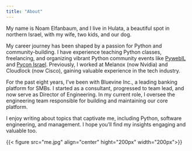 ```yaml
---
title: "About"
---
```


My name is Noam Elfanbaum, and I live in Hulata, a beautiful spot in northern Israel, with my wife, two kids, and our dog.

My career journey has been shaped by a passion for Python and community-building. I have experience teaching Python classes, freelancing, and organizing vibrant Python community events like [PywebIL][pyweb] and [Pycon Israel][pycon]. Previously, I worked at Melanox (now Nvidia) and Cloudlock (now Cisco), gaining valuable experience in the tech industry.

For the past eight years, I’ve been with Bluevine Inc., a leading banking platform for SMBs. I started as a consultant, progressed to team lead, and now serve as Director of Engineering. In my current role, I oversee the engineering team responsible for building and maintaining our core platform.

I enjoy writing about topics that captivate me, including Python, software engineering, and management. I hope you’ll find my insights engaging and valuable too.

{{< figure src="me.jpg" align="center" hight="200px" width="200px">}}

[pyweb]: http://www.meetup.com/PyWeb-IL/
[pycon]: http://il.pycon.org

